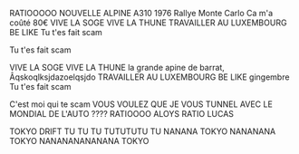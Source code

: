 RATIOOOOO
NOUVELLE ALPINE A310 1976 Rallye Monte Carlo
Ca m'a coûté 80€
VIVE LA SOGE
VIVE LA THUNE
TRAVAILLER AU LUXEMBOURG BE LIKE
Tu t'es fait scam

Tu t'es fait scam

VIVE LA SOGE
VIVE LA THUNE la grande apine de barrat,   Âqskoqlksjdazoelqsjdo
TRAVAILLER AU LUXEMBOURG BE LIKE gingembre
Tu t'es fait scam

C'est moi qui te scam 
VOUS VOULEZ QUE JE VOUS TUNNEL AVEC LE MONDIAL DE L'AUTO ????
RATIOOOO ALOYS 
RATIO LUCAS

TOKYO DRIFT TU TU TU TUTUTUTU TU 
NANANA TOKYO NANANANA TOKYO NANANANANANANA TOKYO